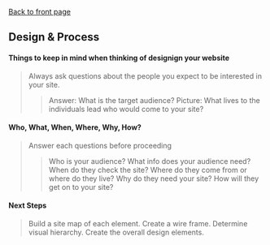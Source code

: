 [Back to front page](https://gnewsome0408.github.io/demo-projects/learning)

## Design & Process

#### Things to keep in mind when thinking of designign your website
>Always ask questions about the people you expect to be interested in your site.
>> Answer: What is the target audience?
>> Picture: What lives to the individuals lead who would come to your site?

#### Who, What, When, Where, Why, How?
>Answer each questions before proceeding
>> Who is your audience?
>> What info does your audience need?
>> When do they check the site?
>> Where do they come from or where do they live?
>> Why do they need your site?
>> How will they get on to your site?

#### Next Steps
> Build a site map of each element.
> Create a wire frame.
> Determine visual hierarchy.
> Create the overall design elements.